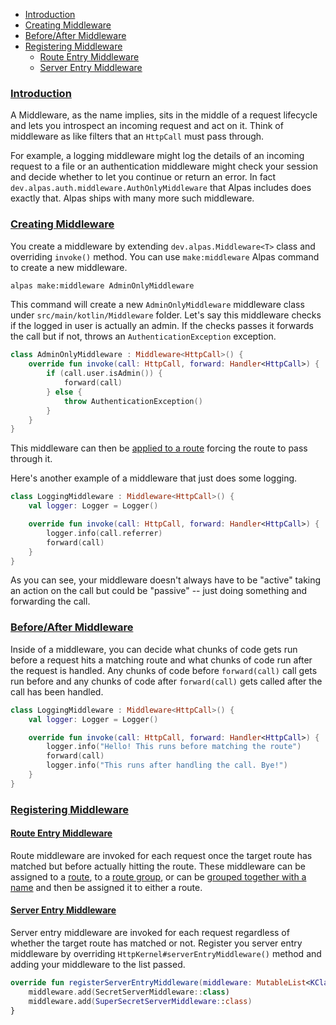 - [Introduction](#introduction)
- [Creating Middleware](#creating-middleware)
- [Before/After Middleware](#before-after)
- [Registering Middleware](#registering-middleware)
    - [Route Entry Middleware](#route-entry-middleware)
    - [Server Entry Middleware](#server-entry-middleware)

<a name="introduction"></a>
### [Introduction](#introduction)
A Middleware, as the name implies, sits in the middle of a request lifecycle and lets you introspect an incoming request 
and act on it. Think of middleware as like filters that an `HttpCall` must pass through. 

For example, a logging middleware might log the details of an incoming request to a file or an authentication 
middleware might check your session and decide whether to let you continue or return an error. In fact 
`dev.alpas.auth.middleware.AuthOnlyMiddleware` that Alpas includes does exactly that. Alpas ships with many more
such middleware.

<a name="creating-middleware"></a>
### [Creating Middleware](#creating-middleware)
You create a middleware by extending `dev.alpas.Middleware<T>` class and overriding `invoke()` method. You can use
`make:middleware` Alpas command to create a new middleware.

```bash
alpas make:middleware AdminOnlyMiddleware
```

This command will create a new `AdminOnlyMiddleware` middleware class under `src/main/kotlin/Middleware` folder. Let's
say this middleware checks if the logged in user is actually an admin. If the checks passes it forwards the call but 
if not, throws an `AuthenticationException` exception.

<span class="line-numbers" data-start="8">

```kotlin
class AdminOnlyMiddleware : Middleware<HttpCall>() {
    override fun invoke(call: HttpCall, forward: Handler<HttpCall>) {
        if (call.user.isAdmin()) {
            forward(call)
        } else {
            throw AuthenticationException()
        }
    }
}
```

</span>

This middleware can then be [applied to a route](/docs/routing#route-middleware) forcing the route to pass through it.

Here's another example of a middleware that just does some logging.

<span class="line-numbers" data-start="7">

```kotlin
class LoggingMiddleware : Middleware<HttpCall>() {
    val logger: Logger = Logger()

    override fun invoke(call: HttpCall, forward: Handler<HttpCall>) {
        logger.info(call.referrer)
        forward(call)
    }
}
```

</span>

As you can see, your middleware doesn't always have to be "active" taking an action on the call but could be "passive" 
-- just doing something and forwarding the call.

<a name="before-after"></a>
### [Before/After Middleware](#before-after)

Inside of a middleware, you can decide what chunks of code gets run before a request hits a matching route and what 
chunks of code run after the request is handled. Any chunks of code before `forward(call)` call gets run before and 
any chunks of code after `forward(call)` gets called after the call has been handled.

<span class="line-numbers" data-start="7">

```kotlin
class LoggingMiddleware : Middleware<HttpCall>() {
    val logger: Logger = Logger()

    override fun invoke(call: HttpCall, forward: Handler<HttpCall>) {
        logger.info("Hello! This runs before matching the route")
        forward(call)
        logger.info("This runs after handling the call. Bye!")
    }
}
```

</span>

<a name="registering-middleware"></a>
### [Registering Middleware](#registering-middleware)

<a name="route-entry-middleware"></a>
#### [Route Entry Middleware](#route-entry-middleware)

Route middleware are invoked for each request once the target route has matched but before actually hitting the route.
These middleware can be assigned to a [route](#/docs/routing#route-middleware), to a 
[route group](#/docs/routing#group-middleware), or can be [grouped together with a name](#named-middleware-group) 
and then be assigned it to either a route.

<a name="server-entry-middleware"></a>
#### [Server Entry Middleware](#server-entry-middleware)

Server entry middleware are invoked for each request regardless of whether the target route has matched or not. 
Register you server entry middleware by overriding `HttpKernel#serverEntryMiddleware()` method and adding your
middleware to the list passed.

<span class="line-numbers" data-start="18">

```kotlin
override fun registerServerEntryMiddleware(middleware: MutableList<KClass<out Middleware<HttpCall>>>) {
    middleware.add(SecretServerMiddleware::class)
    middleware.add(SuperSecretServerMiddleware::class)
}
```

</span>
